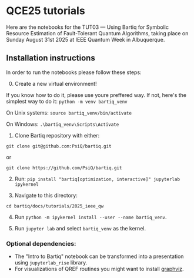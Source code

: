 # QCE25 tutorials

Here are the notebooks for the TUT03 — Using Bartiq for Symbolic Resource Estimation of Fault-Tolerant Quantum Algorithms, taking place on Sunday August 31st 2025 at IEEE Quantum Week in Albuquerque.
## Installation instructions

In order to run the notebooks please follow these steps:

0. Create a new virtual environment!

If you know how to do it, please use youre preffered way.
If not, here's the simplest way to do it:
`python -m venv bartiq_venv`

On Unix systems:
`source bartiq_venv/bin/activate`

On Windows:
`.\bartiq_venv\Scripts\Activate`

1. Clone Bartiq repository with either:

`git clone git@github.com:PsiQ/bartiq.git` 

or 

`git clone https://github.com/PsiQ/bartiq.git` 

2. Run: `pip install "bartiq[optimization, interactive]" jupyterlab ipykernel`

3. Navigate to this directory:

`cd bartiq/docs/tutorials/2025_ieee_qw`

4. Run `python -m ipykernel install --user --name bartiq_venv`.

5. Run `jupyter lab` and select `bartiq_venv` as the kernel.

### Optional dependencies:
- The "Intro to Bartiq" notebook can be transformed into a presentation using `jupyterlab_rise` library.
- For visualizations of QREF routines you might want to install [graphviz](https://graphviz.org/).